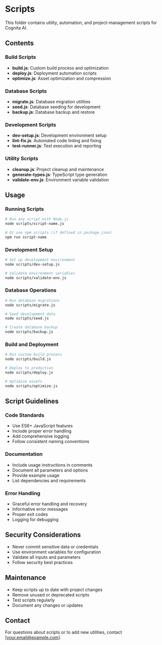 # Scripts

This folder contains utility, automation, and project-management scripts for Cognita AI.

## Contents

### Build Scripts
- **build.js**: Custom build process and optimization
- **deploy.js**: Deployment automation scripts
- **optimize.js**: Asset optimization and compression

### Database Scripts
- **migrate.js**: Database migration utilities
- **seed.js**: Database seeding for development
- **backup.js**: Database backup and restore

### Development Scripts
- **dev-setup.js**: Development environment setup
- **lint-fix.js**: Automated code linting and fixing
- **test-runner.js**: Test execution and reporting

### Utility Scripts
- **cleanup.js**: Project cleanup and maintenance
- **generate-types.js**: TypeScript type generation
- **validate-env.js**: Environment variable validation

## Usage

### Running Scripts
```bash
# Run any script with Node.js
node scripts/script-name.js

# Or use npm scripts (if defined in package.json)
npm run script-name
```

### Development Setup
```bash
# Set up development environment
node scripts/dev-setup.js

# Validate environment variables
node scripts/validate-env.js
```

### Database Operations
```bash
# Run database migrations
node scripts/migrate.js

# Seed development data
node scripts/seed.js

# Create database backup
node scripts/backup.js
```

### Build and Deployment
```bash
# Run custom build process
node scripts/build.js

# Deploy to production
node scripts/deploy.js

# Optimize assets
node scripts/optimize.js
```

## Script Guidelines

### Code Standards
- Use ES6+ JavaScript features
- Include proper error handling
- Add comprehensive logging
- Follow consistent naming conventions

### Documentation
- Include usage instructions in comments
- Document all parameters and options
- Provide example usage
- List dependencies and requirements

### Error Handling
- Graceful error handling and recovery
- Informative error messages
- Proper exit codes
- Logging for debugging

## Security Considerations

- Never commit sensitive data or credentials
- Use environment variables for configuration
- Validate all inputs and parameters
- Follow security best practices

## Maintenance

- Keep scripts up to date with project changes
- Remove unused or deprecated scripts
- Test scripts regularly
- Document any changes or updates

## Contact

For questions about scripts or to add new utilities, contact [your.email@example.com].
